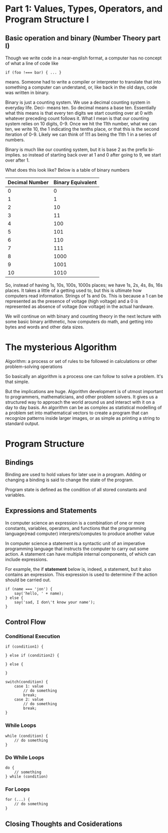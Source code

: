 # Part 1: Values, Types, Operators, and Program Structure I

## Basic operation and binary (Number Theory part I)
Though we write code in a near-english format, a computer has no concept of what a line of code like 
```
if (foo !=== bar) { ... }
``` 
means. Someone had to write a compiler or interpreter to translate that into something a computer can understand, or, like back in the old days, code was written in binary. 

Binary is just a counting system. We use a decimal counting system in everyday life. Deci- means ten. So decimal means a base ten. Essentially what this means is that every ten digits we start counting over at 0 with whatever preceding count follows it. What I mean is that our counting system relies on 10 digits, 0-9. Once we hit the 11th number, what we can ten, we write 10, the 1 indicating the tenths place, or that this is the second iteration of 0-9. Likely we can think of 111 as being the 11th 1 in a series of numbers.

Binary is much like our counting system, but it is  base 2 as the prefix bi- implies. so instead of starting back over at 1 and 0 after going to 9, we start over after 1. 

What does this look like? Below is a table of binary numbers

| Decimal Number | Binary Equivalent |
| -------------- | ----------------- |
| 0 | 0 |
| 1 | 1 |
| 2 | 10 |
| 3 | 11 |
| 4 | 100 |
| 5 | 101 |
| 6 | 110 |
| 7 | 111 |
| 8 | 1000 |
| 9 | 1001 |
| 10 | 1010 |

So, instead of having 1s, 10s, 100s, 1000s places; we have 1s, 2s, 4s, 8s, 16s places. It takes a little of a getting used to, but this is ultimate how computers read information. Strings of 1s and 0s. This is because a 1 can be represented as the presence of voltage (high voltage) and a 0 is represented as absence of voltage (low voltage) in the actual hardware.

We will continue on with binary and counting theory in the next lecture with some basic binary arithmetic, how computers do math, and getting into bytes and words and other data sizes. 

# The mysterious Algorithm
Algorithm: a process or set of rules to be followed in calculations or other problem-solving operations

So basically an algorithm is a process one can follow to solve a problem. It's that simple.

But the implications are huge. Algorithm development is of utmost important to programmers, mathematicians, and other problem solvers. It gives us a structured way to approach the world around us and interact with it on a day to day basis. An algorithm can be as complex as statistical modelling of a problem set into mathematical vectors to create a program that can recognize patterns inside larger images, or as simple as printing a string to standard output.

# Program Structure
## Bindings
Binding are used to hold values for later use in a program. Adding or changing a binding is said to change the state of the program. 

Program state is defined as the condition of all stored constants and variables.

## Expressions and Statements
In computer science an expression is a combination of one or more constants, variables, operators, and functions that the programming language(read computer) interprets/computes to produce another value

In computer science a statement is a syntactic unit of an imperative programming language that instructs the computer to carry out some action. A statement can have multiple internal components, of which can include expressions.

For example, the if **statement** below is, indeed, a statement, but it also contains an expression. This expression is used to determine if the action should be carried out.

```
if (name === 'jon') {
    say('hello, ' + name);
} else {
    say('sad, I don\'t know your name');
}
```

## Control Flow
### Conditional Execution
```
if (condition1) {

} else if (condition2) {

} else {

}
```
```
switch(condition) {
    case 1: value
        // do something
        break;
    case 2: value
        // do something
        break;
}
```

### While Loops
```
while (condition) {
    // do something
}
```

### Do While Loops
```
do {
    // something
} while (condition)
```

### For Loops
```
for (...) {
    // do something
}
```

## Closing Thoughts and Cosiderations